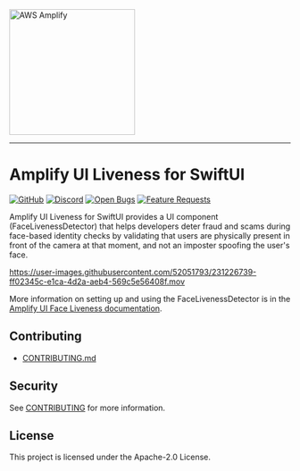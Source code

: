 <img src="https://s3.amazonaws.com/aws-mobile-hub-images/aws-amplify-logo.png" alt="AWS Amplify" width="225">

---

# Amplify UI Liveness for SwiftUI

[![GitHub](https://img.shields.io/github/license/aws-amplify/amplify-ui-swift-liveness)](LICENSE)
[![Discord](https://img.shields.io/discord/308323056592486420?logo=discord)](https://discord.gg/jWVbPfC)
[![Open Bugs](https://img.shields.io/github/issues/aws-amplify/amplify-ui-swift-liveness/bug?color=d73a4a&label=bugs)](https://github.com/aws-amplify/amplify-ui-swift-liveness/issues?q=is%3Aissue+is%3Aopen+label%3Abug)
[![Feature Requests](https://img.shields.io/github/issues/aws-amplify/amplify-ui-swift-liveness/feature-request?color=ff9001&label=feature%20requests)](https://github.com/aws-amplify/amplify-ui-swift-liveness/issues?q=is%3Aissue+label%3Afeature-request+is%3Aopen)

Amplify UI Liveness for SwiftUI provides a UI component (FaceLivenessDetector) that helps developers deter fraud and scams during face-based identity checks by validating that users are physically present in front of the camera at that moment, and not an imposter spoofing the user's face.

https://user-images.githubusercontent.com/52051793/231226739-ff02345c-e1ca-4d2a-aeb4-569c5e56408f.mov

More information on setting up and using the FaceLivenessDetector is in the [Amplify UI Face Liveness documentation](https://ui.docs.amplify.aws/swift/connected-components/liveness).

## Contributing

- [CONTRIBUTING.md](/CONTRIBUTING.md)

## Security

See [CONTRIBUTING](CONTRIBUTING.md#security-issue-notifications) for more information.

## License

This project is licensed under the Apache-2.0 License.
